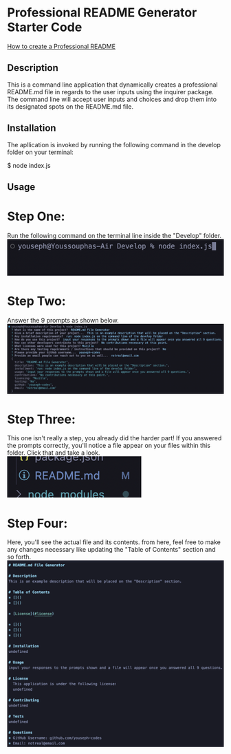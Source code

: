 # Professional README Generator Starter Code

[How to create a Professional README](https://coding-boot-camp.github.io/full-stack/github/professional-readme-guide)

## Description

This is a command line application that dynamically creates a professional README.md file in regards to the user inputs using the inquirer package. The command line will accept user inputs and choices and drop them into its designated spots on the README.md file.

## Installation

The apllication is invoked by running the following command in the develop folder on your terminal:

$ node index.js

## Usage

# Step One:
Run the following command on the terminal line inside the "Develop" folder.
![step one](./images/Screen%20Shot%202022-10-10%20at%2012.31.53%20PM.png)

# Step Two:
Answer the 9 prompts as shown below.
![step two](./images/Screen%20Shot%202022-10-10%20at%2012.37.46%20PM.png)

# Step Three:
This one isn't really a step, you already did the harder part! If you answered the prompts correctly, you'll notice a file appear on your files within this folder. Click that and take a look. 
![step three](./images/Screen%20Shot%202022-10-10%20at%2012.38.17%20PM.png)

# Step Four:
Here, you'll see the actual file and its contents. from here, feel free to make any changes necessary like updating the "Table of Contents" section and so forth. 
![step four](./images/Screen%20Shot%202022-10-10%20at%2012.38.41%20PM.png)